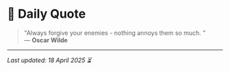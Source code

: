 # 📜 Daily Quote

> "Always forgive your enemies - nothing annoys them so much. "  
> — **Oscar Wilde**

---

_Last updated: 18 April 2025 ⏳_
